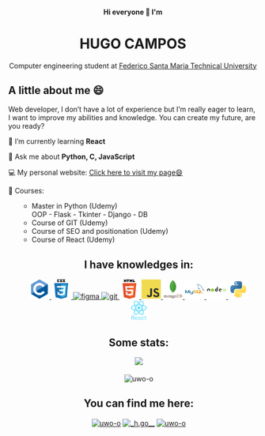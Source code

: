 <h4 align="center"> Hi everyone 👋 I'm </h4>
<h1 align="center">HUGO CAMPOS</h1>
<p align="center">Computer engineering student at <a href="https://usm.cl/en/home/">Federico Santa Maria Technical University</a></p>

<h2>A little about me 😄</h2>
<p>Web developer, I don’t have a lot of experience but I’m really eager to learn, I want to improve my abilities and knowledge. You can create my future, are you ready?</p>
<p>🌱 I’m currently learning <strong>React</strong></p>
<p>💬 Ask me about <strong>Python, C, JavaScript</strong></p>
<p>💻 My personal website: <a href="http://uwo.pythonanywhere.com/">Click here to visit my page😄</a></p>
<p>📖 Courses:</p>
<ul align="left">
<ul>
  <li>Master in Python (Udemy)
  <div>OOP - Flask - Tkinter - Django - DB</div></li>
  
  <li>Course of GIT (Udemy)</li>
  <li>Course of SEO and positionation (Udemy)</li>
  <li>Course of React (Udemy)</li>
</ul>

<h2 align="center">I have knowledges in:</h2>
<p align="center"> <a href="https://www.cprogramming.com/" target="_blank" rel="noreferrer"> <img src="https://raw.githubusercontent.com/devicons/devicon/master/icons/c/c-original.svg" alt="c" width="40" height="40"/> </a> <a href="https://www.w3schools.com/css/" target="_blank" rel="noreferrer"> <img src="https://raw.githubusercontent.com/devicons/devicon/master/icons/css3/css3-original-wordmark.svg" alt="css3" width="40" height="40"/> </a> <a href="https://www.figma.com/" target="_blank" rel="noreferrer"> <img src="https://www.vectorlogo.zone/logos/figma/figma-icon.svg" alt="figma" width="40" height="40"/> </a> <a href="https://git-scm.com/" target="_blank" rel="noreferrer"> <img src="https://www.vectorlogo.zone/logos/git-scm/git-scm-icon.svg" alt="git" width="40" height="40"/> </a> <a href="https://www.w3.org/html/" target="_blank" rel="noreferrer"> <img src="https://raw.githubusercontent.com/devicons/devicon/master/icons/html5/html5-original-wordmark.svg" alt="html5" width="40" height="40"/> </a> <a href="https://developer.mozilla.org/en-US/docs/Web/JavaScript" target="_blank" rel="noreferrer"> <img src="https://raw.githubusercontent.com/devicons/devicon/master/icons/javascript/javascript-original.svg" alt="javascript" width="40" height="40"/> </a> <a href="https://www.mongodb.com/" target="_blank" rel="noreferrer"> <img src="https://raw.githubusercontent.com/devicons/devicon/master/icons/mongodb/mongodb-original-wordmark.svg" alt="mongodb" width="40" height="40"/> </a> <a href="https://www.mysql.com/" target="_blank" rel="noreferrer"> <img src="https://raw.githubusercontent.com/devicons/devicon/master/icons/mysql/mysql-original-wordmark.svg" alt="mysql" width="40" height="40"/> </a> <a href="https://nodejs.org" target="_blank" rel="noreferrer"> <img src="https://raw.githubusercontent.com/devicons/devicon/master/icons/nodejs/nodejs-original-wordmark.svg" alt="nodejs" width="40" height="40"/> </a> <a href="https://www.python.org" target="_blank" rel="noreferrer"> <img src="https://raw.githubusercontent.com/devicons/devicon/master/icons/python/python-original.svg" alt="python" width="40" height="40"/> </a> <a href="https://reactjs.org/" target="_blank" rel="noreferrer"> <img src="https://raw.githubusercontent.com/devicons/devicon/master/icons/react/react-original-wordmark.svg" alt="react" width="40" height="40"/> </a> </p>

<h2 align="center">Some stats:</h2>
<div align="center"><img src="https://github-readme-stats.vercel.app/api/top-langs/?username=uwo-o&theme=dark"></img><p><img align="center" src="https://github-readme-streak-stats.herokuapp.com/?user=uwo-o&theme=dark" alt="uwo-o" /></p></div>
<p align="center"> 
<h2 align="center">You can find me here:</h2>
<p align="center">
<a href="https://linkedin.com/in/uwo-o" target="blank"><img align="center" src="https://raw.githubusercontent.com/rahuldkjain/github-profile-readme-generator/master/src/images/icons/Social/linked-in-alt.svg" alt="uwo-o" height="30" width="40" /></a>
<a href="https://instagram.com/_h.go__" target="blank"><img align="center" src="https://raw.githubusercontent.com/rahuldkjain/github-profile-readme-generator/master/src/images/icons/Social/instagram.svg" alt="_h.go__" height="30" width="40" /></a>
<a href="https://www.behance.net/uwo-o" target="blank"><img align="center" src="https://raw.githubusercontent.com/rahuldkjain/github-profile-readme-generator/master/src/images/icons/Social/behance.svg" alt="uwo-o" height="30" width="40" /></a>
</p>
